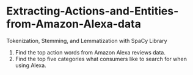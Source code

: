 # Extracting-Actions-and-Entities-from-Amazon-Alexa-data

Tokenization, Stemming, and Lemmatization with SpaCy Library

1. Find the top action words from Amazon Alexa reviews data.
2. Find the top five categories what consumers like to search for when using Alexa.
